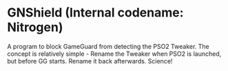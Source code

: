 # GNShield (Internal codename: Nitrogen)
A program to block GameGuard from detecting the PSO2 Tweaker. The concept is relatively simple - Rename the Tweaker when PSO2 is launched, but before GG starts. Rename it back afterwards. Science!
